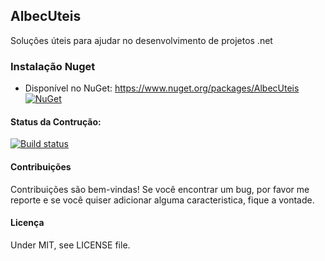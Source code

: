 ## AlbecUteis
Soluções úteis para ajudar no desenvolvimento de projetos .net

### Instalação Nuget
* Disponível no NuGet: https://www.nuget.org/packages/AlbecUteis [![NuGet](https://img.shields.io/nuget/v/AlbecUteis.svg?label=NuGet)](https://www.nuget.org/packages/AlbecUteis/)

#### Status da Contrução: 
[![Build status](https://ci.appveyor.com/api/projects/status/pm68wxtxmudjiml1?svg=true)](https://ci.appveyor.com/project/JonatasLubec/albecuteis)

#### Contribuições
Contribuições são bem-vindas! Se você encontrar um bug, por favor me reporte e se você quiser adicionar alguma caracteristica, fique a vontade.

#### Licença
Under MIT, see LICENSE file.
